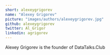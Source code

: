 ```yaml
---
short: alexeygrigorev
name: "Alexey Grigorev"
picture: "images/authors/alexeygrigorev.jpg"
github: alexeygrigorev
twitter: Al_Grigor
linkedin: agrigorev
---
```


Alexey Grigorev is the founder of DataTalks.Club